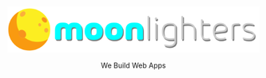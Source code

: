 <p align="center">
  <a href="https://moonlighters.io">
    <img alt="moonlighters-logo" src="./src/images/logo-light.svg"/>
  </a>
</p>
<p align="center">
We Build Web Apps
</p>
